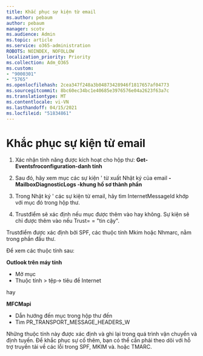 ```yaml
---
title: Khắc phục sự kiện từ email
ms.author: pebaum
author: pebaum
manager: scotv
ms.audience: Admin
ms.topic: article
ms.service: o365-administration
ROBOTS: NOINDEX, NOFOLLOW
localization_priority: Priority
ms.collection: Adm_O365
ms.custom:
- "9000301"
- "5765"
ms.openlocfilehash: 2cea347f248a3b04873428946f1817657af04773
ms.sourcegitcommit: 8bc60ec34bc1e40685e3976576e04a2623f63a7c
ms.translationtype: MT
ms.contentlocale: vi-VN
ms.lasthandoff: 04/15/2021
ms.locfileid: "51834861"
---
```

# <a name="troubleshooting-events-from-email"></a>Khắc phục sự kiện từ email

1. Xác nhận tính năng được kích hoạt cho hộp thư: **Get-Eventsfroconfiguration-danh <mailbox> tính**

2. Sau đó, hãy xem mục các sự kiện ' từ xuất Nhật ký của email **-MailboxDiagnosticLogs <mailbox> -khung hồ sơ thành phần**

3. Trong Nhật ký ' các sự kiện từ email, hãy tìm InternetMessageId khớp với mục đó trong hộp thư.  

4. Trustđiểm sẽ xác định nếu mục được thêm vào hay không. Sự kiện sẽ chỉ được thêm vào nếu Trust= = "tin cậy".

Trustđiểm được xác định bởi SPF, các thuộc tính Mkim hoặc Nhmarc, nằm trong phần đầu thư.

Để xem các thuộc tính sau:

**Outlook trên máy tính**

- Mở mục
- Thuộc tính > tệp-> tiêu đề Internet

hay

**MFCMapi**

- Dẫn hướng đến mục trong hộp thư đến
- Tìm PR_TRANSPORT_MESSAGE_HEADERS_W

Những thuộc tính này được xác định và ghi lại trong quá trình vận chuyển và định tuyến. Để khắc phục sự cố thêm, bạn có thể cần phải theo dõi với hỗ trợ truyền tải về các lỗi trong SPF, MKIM và. hoặc TMARC.